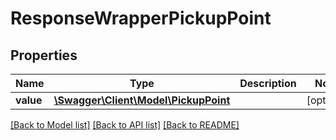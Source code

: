 # ResponseWrapperPickupPoint

## Properties
Name | Type | Description | Notes
------------ | ------------- | ------------- | -------------
**value** | [**\Swagger\Client\Model\PickupPoint**](PickupPoint.md) |  | [optional] 

[[Back to Model list]](../../README.md#documentation-for-models) [[Back to API list]](../../README.md#documentation-for-api-endpoints) [[Back to README]](../../README.md)


